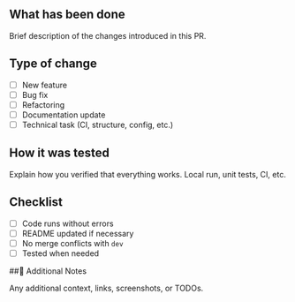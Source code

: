 ##  What has been done

Brief description of the changes introduced in this PR.

##  Type of change

- [ ] New feature 
- [ ] Bug fix 
- [ ] Refactoring 
- [ ] Documentation update 
- [ ] Technical task (CI, structure, config, etc.)

##  How it was tested

Explain how you verified that everything works. Local run, unit tests, CI, etc.

##  Checklist

- [ ] Code runs without errors
- [ ] README updated if necessary
- [ ] No merge conflicts with `dev`
- [ ] Tested when needed

##📝 Additional Notes

Any additional context, links, screenshots, or TODOs.
